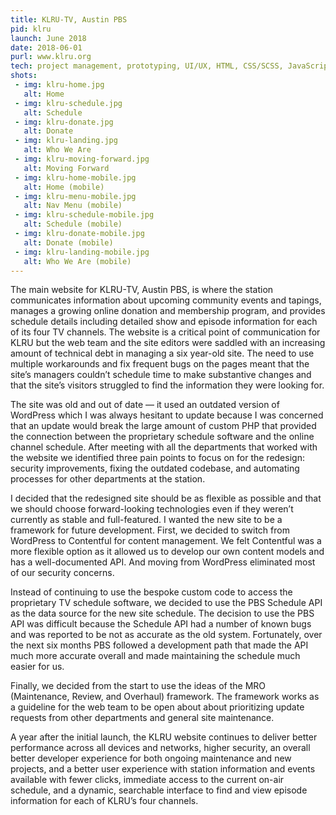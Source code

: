 ```yaml
---
title: KLRU-TV, Austin PBS
pid: klru
launch: June 2018
date: 2018-06-01
purl: www.klru.org
tech: project management, prototyping, UI/UX, HTML, CSS/SCSS, JavaScript, Node, Express, Handlebars, Contentful
shots:
 - img: klru-home.jpg
   alt: Home
 - img: klru-schedule.jpg
   alt: Schedule
 - img: klru-donate.jpg
   alt: Donate
 - img: klru-landing.jpg
   alt: Who We Are
 - img: klru-moving-forward.jpg
   alt: Moving Forward
 - img: klru-home-mobile.jpg
   alt: Home (mobile)
 - img: klru-menu-mobile.jpg
   alt: Nav Menu (mobile)
 - img: klru-schedule-mobile.jpg
   alt: Schedule (mobile)
 - img: klru-donate-mobile.jpg
   alt: Donate (mobile)
 - img: klru-landing-mobile.jpg
   alt: Who We Are (mobile)      
---
```

The main website for KLRU-TV, Austin PBS, is where the station communicates information about upcoming community events and tapings, manages a growing online donation and membership program, and provides schedule details including detailed show and episode information for each of its four TV channels. The website is a critical point of communication for KLRU but the web team and the site editors were saddled with an increasing amount of technical debt in managing a six year-old site. The need to use multiple workarounds and fix frequent bugs on the pages meant that the site’s managers couldn’t schedule time to make substantive changes and that the site’s visitors struggled to find the information they were looking for.

The site was old and out of date — it used an outdated version of WordPress which I was always hesitant to update because I was concerned that an update would break the large amount of custom PHP that provided the connection between the proprietary schedule software and the online channel schedule. After meeting with all the departments that worked with the website we identified three pain points to focus on for the redesign: security improvements, fixing the outdated codebase, and automating processes for other departments at the station.

I decided that the redesigned site should be as flexible as possible and that we should choose forward-looking technologies even if they weren’t currently as stable and full-featured. I wanted the new site to be a framework for future development. First, we decided to switch from WordPress to Contentful for content management. We felt Contentful was a more flexible option as it allowed us to develop our own content models and has a well-documented API. And moving from WordPress eliminated most of our security concerns.

Instead of continuing to use the bespoke custom code to access the proprietary TV schedule software, we decided to use the PBS Schedule API as the data source for the new site schedule. The decision to use the PBS API was difficult because the Schedule API had a number of known bugs and was reported to be not as accurate as the old system. Fortunately, over the next six months PBS followed a development path that made the API much more accurate overall and made maintaining the schedule much easier for us.

Finally, we decided from the start to use the ideas of the MRO (Maintenance, Review, and Overhaul) framework. The framework works as a guideline for the web team to be open about about prioritizing update requests from other departments and general site maintenance.

A year after the initial launch, the KLRU website continues to deliver better performance across all devices and networks, higher security, an overall better developer experience for both ongoing maintenance and new projects, and a better user experience with station information and events available with fewer clicks, immediate access to the current on-air schedule, and a dynamic, searchable interface to find and view episode information for each of KLRU’s four channels.
